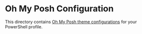 # Oh My Posh Configuration

This directory contains [Oh My Posh theme configurations](https://ohmyposh.dev/docs/) for your PowerShell profile.
